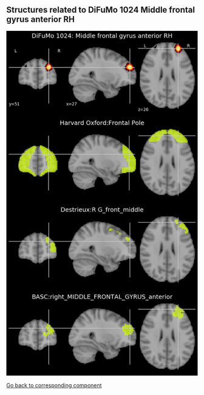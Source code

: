 


## Structures related to DiFuMo 1024 Middle frontal gyrus anterior RH

![254](254.jpg "Structures related to DiFuMo 1024 Middle frontal gyrus anterior RH")

[Go back to corresponding component](https://parietal-inria.github.io/DiFuMo/1024/html/254.html)
